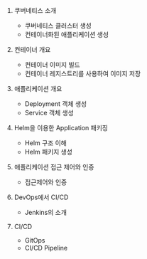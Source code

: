 1. 쿠버네티스 소개
    - 쿠버네티스 클러스터 생성
    - 컨테이너화된 애플리케이션 생성

2. 컨테이너 개요
    - 컨테이너 이미지 빌드
    - 컨테이너 레지스트리를 사용하여 이미지 저장

3. 애플리케이션 개요
    - Deployment 객체 생성
    - Service 객체 생성

4. Helm을 이용한 Application 패키징
    - Helm 구조 이해
    - Helm 패키지 생성

5. 애플리케이션 접근 제어와 인증
    - 접근제어와 인증

6. DevOps에서 CI/CD
    - Jenkins의 소개

7. CI/CD
    - GitOps
    - CI/CD Pipeline
